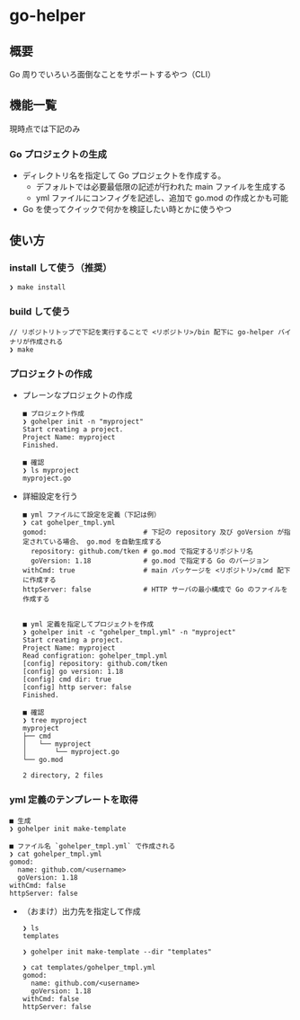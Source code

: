 # go-helper

## 概要

Go 周りでいろいろ面倒なことをサポートするやつ（CLI）

## 機能一覧

現時点では下記のみ

### Go プロジェクトの生成

- ディレクトリ名を指定して Go プロジェクトを作成する。
  - デフォルトでは必要最低限の記述が行われた main ファイルを生成する
  - yml ファイルにコンフィグを記述し、追加で go.mod の作成とかも可能
- Go を使ってクイックで何かを検証したい時とかに使うやつ

## 使い方

### install して使う（推奨）

```
❯ make install
```

### build して使う

```
// リポジトリトップで下記を実行することで <リポジトリ>/bin 配下に go-helper バイナリが作成される
❯ make
```

### プロジェクトの作成

- プレーンなプロジェクトの作成

  ```
  ■ プロジェクト作成
  ❯ gohelper init -n "myproject"
  Start creating a project.
  Project Name: myproject
  Finished.

  ■ 確認
  ❯ ls myproject
  myproject.go
  ```

- 詳細設定を行う

  ```
  ■ yml ファイルにて設定を定義（下記は例）
  ❯ cat gohelper_tmpl.yml
  gomod:                        # 下記の repository 及び goVersion が指定されている場合、 go.mod を自動生成する
    repository: github.com/tken # go.mod で指定するリポジトリ名
    goVersion: 1.18             # go.mod で指定する Go のバージョン
  withCmd: true                 # main パッケージを <リポジトリ>/cmd 配下に作成する
  httpServer: false             # HTTP サーバの最小構成で Go のファイルを作成する


  ■ yml 定義を指定してプロジェクトを作成
  ❯ gohelper init -c "gohelper_tmpl.yml" -n "myproject"
  Start creating a project.
  Project Name: myproject
  Read configration: gohelper_tmpl.yml
  [config] repository: github.com/tken
  [config] go version: 1.18
  [config] cmd dir: true
  [config] http server: false
  Finished.

  ■ 確認
  ❯ tree myproject
  myproject
  ├── cmd
  │   └── myproject
  │       └── myproject.go
  └── go.mod

  2 directory, 2 files
  ```

### yml 定義のテンプレートを取得

```
■ 生成
❯ gohelper init make-template

■ ファイル名 `gohelper_tmpl.yml` で作成される
❯ cat gohelper_tmpl.yml
gomod:
  name: github.com/<username>
  goVersion: 1.18
withCmd: false
httpServer: false
```

- （おまけ）出力先を指定して作成

  ```
  ❯ ls
  templates

  ❯ gohelper init make-template --dir "templates"

  ❯ cat templates/gohelper_tmpl.yml
  gomod:
    name: github.com/<username>
    goVersion: 1.18
  withCmd: false
  httpServer: false
  ```
